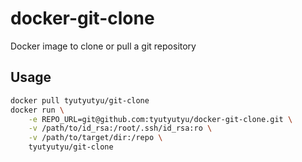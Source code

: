 # docker-git-clone
Docker image to clone or pull a git repository

## Usage

``` bash
docker pull tyutyutyu/git-clone
docker run \
    -e REPO_URL=git@github.com:tyutyutyu/docker-git-clone.git \
    -v /path/to/id_rsa:/root/.ssh/id_rsa:ro \
    -v /path/to/target/dir:/repo \
    tyutyutyu/git-clone
```
